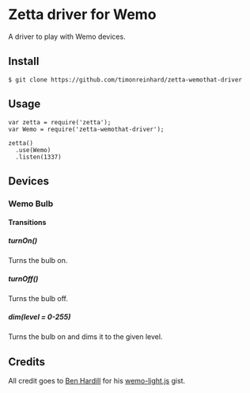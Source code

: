 # Zetta driver for Wemo

A driver to play with Wemo devices.

## Install

```
$ git clone https://github.com/timonreinhard/zetta-wemothat-driver
```

## Usage

```
var zetta = require('zetta');
var Wemo = require('zetta-wemothat-driver');

zetta()
  .use(Wemo)
  .listen(1337)
```

## Devices

### Wemo Bulb

#### Transitions

##### turnOn()

Turns the bulb on.

##### turnOff()

Turns the bulb off.

##### dim(level = 0-255)

Turns the bulb on and dims it to the given level.

## Credits

All credit goes to [Ben Hardill](https://github.com/hardillb) for his [wemo-light.js](https://gist.github.com/hardillb/1279241bb886ee28c05b) gist.
